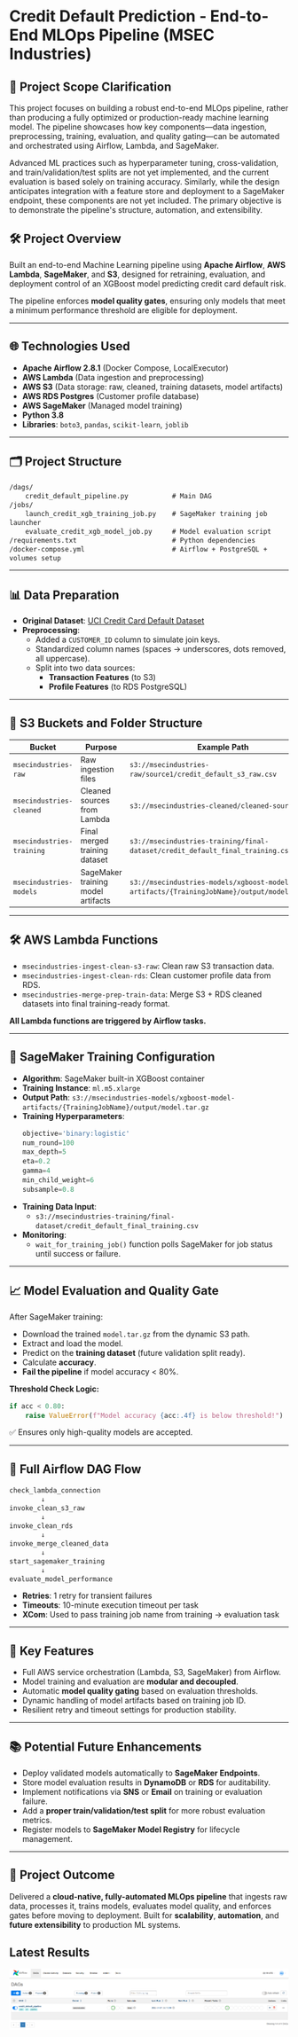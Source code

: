# Credit Default Prediction - End-to-End MLOps Pipeline (MSEC Industries)

## 🎯 Project Scope Clarification

This project focuses on building a robust end-to-end MLOps pipeline, rather than producing a fully optimized or production-ready machine learning model. The pipeline showcases how key components—data ingestion, preprocessing, training, evaluation, and quality gating—can be automated and orchestrated using Airflow, Lambda, and SageMaker.

Advanced ML practices such as hyperparameter tuning, cross-validation, and train/validation/test splits are not yet implemented, and the current evaluation is based solely on training accuracy. Similarly, while the design anticipates integration with a feature store and deployment to a SageMaker endpoint, these components are not yet included. The primary objective is to demonstrate the pipeline's structure, automation, and extensibility.

## 🛠️ Project Overview

Built an end-to-end Machine Learning pipeline using **Apache Airflow**, **AWS Lambda**, **SageMaker**, and **S3**, designed for retraining, evaluation, and deployment control of an XGBoost model predicting credit card default risk.

The pipeline enforces **model quality gates**, ensuring only models that meet a minimum performance threshold are eligible for deployment.

---

## 🌐 Technologies Used

- **Apache Airflow 2.8.1** (Docker Compose, LocalExecutor)
- **AWS Lambda** (Data ingestion and preprocessing)
- **AWS S3** (Data storage: raw, cleaned, training datasets, model artifacts)
- **AWS RDS Postgres** (Customer profile database)
- **AWS SageMaker** (Managed model training)
- **Python 3.8**
- **Libraries**: `boto3`, `pandas`, `scikit-learn`, `joblib`

---

## 🗂️ Project Structure

```plaintext
/dags/
    credit_default_pipeline.py           # Main DAG
/jobs/
    launch_credit_xgb_training_job.py    # SageMaker training job launcher
    evaluate_credit_xgb_model_job.py     # Model evaluation script
/requirements.txt                        # Python dependencies
/docker-compose.yml                      # Airflow + PostgreSQL + volumes setup
```

---

## 📊 Data Preparation

- **Original Dataset**: [UCI Credit Card Default Dataset](https://archive.ics.uci.edu/ml/datasets/default+of+credit+card+clients)
- **Preprocessing**:
  - Added a `CUSTOMER_ID` column to simulate join keys.
  - Standardized column names (spaces → underscores, dots removed, all uppercase).
  - Split into two data sources:
    - **Transaction Features** (to S3)
    - **Profile Features** (to RDS PostgreSQL)

---

## 🫳 S3 Buckets and Folder Structure

| Bucket                    | Purpose                            | Example Path                                                                               |
| ------------------------- | ---------------------------------- | ------------------------------------------------------------------------------------------ |
| `msecindustries-raw`      | Raw ingestion files                | `s3://msecindustries-raw/source1/credit_default_s3_raw.csv`                                |
| `msecindustries-cleaned`  | Cleaned sources from Lambda        | `s3://msecindustries-cleaned/cleaned-source1/`                                             |
| `msecindustries-training` | Final merged training dataset      | `s3://msecindustries-training/final-dataset/credit_default_final_training.csv`             |
| `msecindustries-models`   | SageMaker training model artifacts | `s3://msecindustries-models/xgboost-model-artifacts/{TrainingJobName}/output/model.tar.gz` |

---

## 🛠️ AWS Lambda Functions

- `msecindustries-ingest-clean-s3-raw`: Clean raw S3 transaction data.
- `msecindustries-ingest-clean-rds`: Clean customer profile data from RDS.
- `msecindustries-merge-prep-train-data`: Merge S3 + RDS cleaned datasets into final training-ready format.

**All Lambda functions are triggered by Airflow tasks.**

---

## 🧐 SageMaker Training Configuration

- **Algorithm**: SageMaker built-in XGBoost container
- **Training Instance**: `ml.m5.xlarge`
- **Output Path**: `s3://msecindustries-models/xgboost-model-artifacts/{TrainingJobName}/output/model.tar.gz`
- **Training Hyperparameters**:
  ```python
  objective='binary:logistic'
  num_round=100
  max_depth=5
  eta=0.2
  gamma=4
  min_child_weight=6
  subsample=0.8
  ```
- **Training Data Input**:
  - `s3://msecindustries-training/final-dataset/credit_default_final_training.csv`
- **Monitoring**:
  - `wait_for_training_job()` function polls SageMaker for job status until success or failure.

---

## 📈 Model Evaluation and Quality Gate

After SageMaker training:

- Download the trained `model.tar.gz` from the dynamic S3 path.
- Extract and load the model.
- Predict on the **training dataset** (future validation split ready).
- Calculate **accuracy**.
- **Fail the pipeline** if model accuracy < 80%.

**Threshold Check Logic:**

```python
if acc < 0.80:
    raise ValueError(f"Model accuracy {acc:.4f} is below threshold!")
```

✅ Ensures only high-quality models are accepted.

---

## 👋 Full Airflow DAG Flow

```plaintext
check_lambda_connection
        ↓
invoke_clean_s3_raw
        ↓
invoke_clean_rds
        ↓
invoke_merge_cleaned_data
        ↓
start_sagemaker_training
        ↓
evaluate_model_performance
```

- **Retries**: 1 retry for transient failures
- **Timeouts**: 10-minute execution timeout per task
- **XCom**: Used to pass training job name from training → evaluation task

---

## 🚀 Key Features

- Full AWS service orchestration (Lambda, S3, SageMaker) from Airflow.
- Model training and evaluation are **modular and decoupled**.
- Automatic **model quality gating** based on evaluation thresholds.
- Dynamic handling of model artifacts based on training job ID.
- Resilient retry and timeout settings for production stability.

---

## 📚 Potential Future Enhancements

- Deploy validated models automatically to **SageMaker Endpoints**.
- Store model evaluation results in **DynamoDB** or **RDS** for auditability.
- Implement notifications via **SNS** or **Email** on training or evaluation failure.
- Add a **proper train/validation/test split** for more robust evaluation metrics.
- Register models to **SageMaker Model Registry** for lifecycle management.

---

## 🌟 Project Outcome

Delivered a **cloud-native, fully-automated MLOps pipeline** that ingests raw data, processes it, trains models, evaluates model quality, and enforces gates before moving to deployment. Built for **scalability**, **automation**, and **future extensibility** to production ML systems.

## Latest Results

![alt text](image.png)
